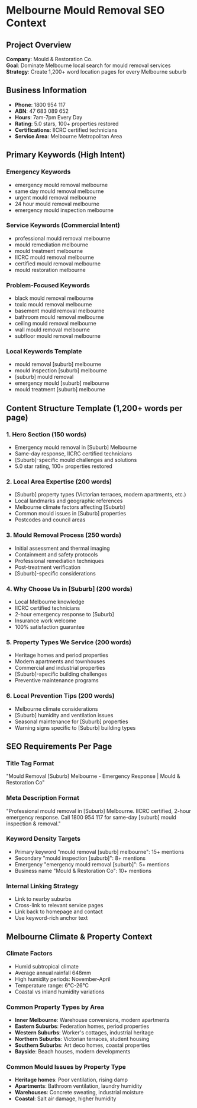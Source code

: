 # Melbourne Mould Removal SEO Context

## Project Overview
**Company**: Mould & Restoration Co.  
**Goal**: Dominate Melbourne local search for mould removal services  
**Strategy**: Create 1,200+ word location pages for every Melbourne suburb  

## Business Information
- **Phone**: 1800 954 117
- **ABN**: 47 683 089 652  
- **Hours**: 7am-7pm Every Day
- **Rating**: 5.0 stars, 100+ properties restored
- **Certifications**: IICRC certified technicians
- **Service Area**: Melbourne Metropolitan Area

## Primary Keywords (High Intent)

### Emergency Keywords
- emergency mould removal melbourne
- same day mould removal melbourne  
- urgent mould removal melbourne
- 24 hour mould removal melbourne
- emergency mould inspection melbourne

### Service Keywords (Commercial Intent)
- professional mould removal melbourne
- mould remediation melbourne
- mould treatment melbourne
- IICRC mould removal melbourne
- certified mould removal melbourne
- mould restoration melbourne

### Problem-Focused Keywords
- black mould removal melbourne
- toxic mould removal melbourne
- basement mould removal melbourne
- bathroom mould removal melbourne
- ceiling mould removal melbourne
- wall mould removal melbourne
- subfloor mould removal melbourne

### Local Keywords Template
- mould removal [suburb] melbourne
- mould inspection [suburb] melbourne  
- [suburb] mould removal
- emergency mould [suburb] melbourne
- mould treatment [suburb] melbourne

## Content Structure Template (1,200+ words per page)

### 1. Hero Section (150 words)
- Emergency mould removal in [Suburb] Melbourne
- Same-day response, IICRC certified technicians
- [Suburb]-specific mould challenges and solutions
- 5.0 star rating, 100+ properties restored

### 2. Local Area Expertise (200 words)
- [Suburb] property types (Victorian terraces, modern apartments, etc.)
- Local landmarks and geographic references
- Melbourne climate factors affecting [Suburb]
- Common mould issues in [Suburb] properties
- Postcodes and council areas

### 3. Mould Removal Process (250 words)
- Initial assessment and thermal imaging
- Containment and safety protocols
- Professional remediation techniques
- Post-treatment verification
- [Suburb]-specific considerations

### 4. Why Choose Us in [Suburb] (200 words)
- Local Melbourne knowledge
- IICRC certified technicians
- 2-hour emergency response to [Suburb]
- Insurance work welcome
- 100% satisfaction guarantee

### 5. Property Types We Service (200 words)
- Heritage homes and period properties
- Modern apartments and townhouses
- Commercial and industrial properties
- [Suburb]-specific building challenges
- Preventive maintenance programs

### 6. Local Prevention Tips (200 words)
- Melbourne climate considerations
- [Suburb] humidity and ventilation issues
- Seasonal maintenance for [Suburb] properties
- Warning signs specific to [Suburb] building types

## SEO Requirements Per Page

### Title Tag Format
"Mould Removal [Suburb] Melbourne - Emergency Response | Mould & Restoration Co"

### Meta Description Format
"Professional mould removal in [Suburb] Melbourne. IICRC certified, 2-hour emergency response. Call 1800 954 117 for same-day [suburb] mould inspection & removal."

### Keyword Density Targets
- Primary keyword "mould removal [suburb] melbourne": 15+ mentions
- Secondary "mould inspection [suburb]": 8+ mentions  
- Emergency "emergency mould removal [suburb]": 5+ mentions
- Business name "Mould & Restoration Co": 10+ mentions

### Internal Linking Strategy
- Link to nearby suburbs
- Cross-link to relevant service pages
- Link back to homepage and contact
- Use keyword-rich anchor text

## Melbourne Climate & Property Context

### Climate Factors
- Humid subtropical climate
- Average annual rainfall 648mm
- High humidity periods: November-April
- Temperature range: 6°C-26°C
- Coastal vs inland humidity variations

### Common Property Types by Area
- **Inner Melbourne**: Warehouse conversions, modern apartments
- **Eastern Suburbs**: Federation homes, period properties
- **Western Suburbs**: Worker's cottages, industrial heritage
- **Northern Suburbs**: Victorian terraces, student housing
- **Southern Suburbs**: Art deco homes, coastal properties
- **Bayside**: Beach houses, modern developments

### Common Mould Issues by Property Type
- **Heritage homes**: Poor ventilation, rising damp
- **Apartments**: Bathroom ventilation, laundry humidity
- **Warehouses**: Concrete sweating, industrial moisture
- **Coastal**: Salt air damage, higher humidity